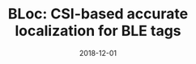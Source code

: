 ---
title: "BLoc: CSI-based accurate localization for BLE tags"
collection: publications
permalink: /publication/2018-12-01-BLoc-CSI-based-accurate-localization-for-BLE-tags
excerpt: '32 cites: https://scholar.google.com/scholar?oi=bibs\&amp;hl=en\&amp;cites=2387300467601962233'
date: 2018-12-01
venue: 'ACM CoNEXT 2018 -- Acceptance rate 17.2% (32 papers accepted out of 185 submitted)'
link: 'https://doi.org/10.1145/2486001'
paperurl: '/files/papers/bloc.pdf'
citation: ' R Ayyalasomayajula,  D Vasisht,  D Bharadia, '
---
